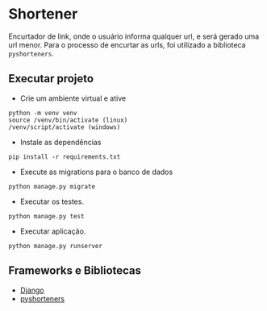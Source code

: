 # Shortener
Encurtador de link, onde o usuário informa qualquer url, e será gerado uma url menor. Para o processo de encurtar as urls, foi utilizado a biblioteca `pyshorteners`.

## Executar projeto
- Crie um ambiente virtual e ative
```
python -m venv venv
source /venv/bin/activate (linux)
/venv/script/activate (windows)
```
- Instale as dependências
```
pip install -r requirements.txt
```
- Execute as migrations para o banco de dados
```
python manage.py migrate
```
- Executar os testes.
```
python manage.py test
```
- Executar aplicação.
```
python manage.py runserver
```

## Frameworks e Bibliotecas
- [Django](https://www.djangoproject.com/)
- [pyshorteners](https://pyshorteners.readthedocs.io/en/latest/)